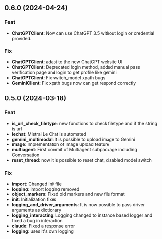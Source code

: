 ## 0.6.0 (2024-04-24)
### Feat

- **ChatGPTClient**: Now can use ChatGPT 3.5 without login or credential provided.
  
### Fix

- **ChatGPTClient**: adapt to the new ChatGPT website UI
- **ChatGPTClient**: Deprecated login method, added manual pass verification page and login to get profile like gemini
- **ChatGPTClient**: Fix switch_model xpath bugs
- **GeminiClient**: Fix xpath bugs now can get respond correctly


## 0.5.0 (2024-03-18)

### Feat

- **is_url_check_filetype**: new functions to check filetype and if the string is url
- **lechat**: Mistral Le Chat is automated
- **gemini_multimodal**: It is possible to upload image to Gemini
- **image**: Implementation of image upload feature
- **multiagent**: First commit of Multiagent subpackage including Conversation
- **reset_thread**: now it is possible to reset chat, disabled model switch

### Fix

- **import**: Changed init file
- **logging**: import logging removed
- **object_markers**: Fixed old markers and new file format
- **init**: Initialization fixes
- **logging_and_driver_arguments**: It is now possible to pass driver arguments as dictionary
- **logging_interacting**: Logging changed to instance based logger and fixed a bug in interaction
- **claude**: Fixed a response error
- **logging**: uses it's own logging
